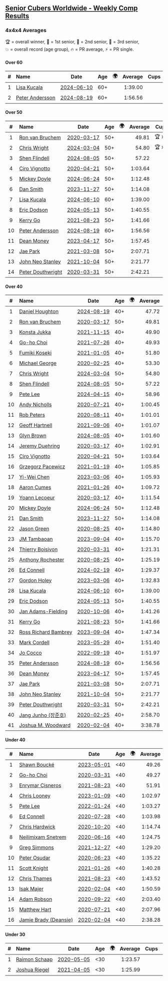 <style>table {white-space: nowrap;}</style>
<link rel="stylesheet" type="text/css" href="/scw-comp/css/flags.css" />

## [Senior Cubers Worldwide - Weekly Comp Results](/scw-comp/results/)
### 4x4x4 Averages

<span style="white-space: nowrap;">🏆 = overall winner</span>, <span style="white-space: nowrap;">🥇 = 1st senior</span>, <span style="white-space: nowrap;">🥈 = 2nd senior</span>, <span style="white-space: nowrap;">🥉 = 3rd senior</span>, <span style="white-space: nowrap;">💥 = overall record (age group)</span>, <span style="white-space: nowrap;">🔥 = PR average</span>, <span style="white-space: nowrap;">⚡ = PR single</span>.

#### Over 60

| # | Name | Date | Age | 🌍 | Average | Cups | Medals | Achievements | Video |
| :--: | :-- | :--: | :--: | :--: | --: | :--: | :-- | :-- | :-- |
| 1 | [Lisa Kucala](../../persons/lisa_kucala/444.md) | [2024-06-10](../../results/2024-06-10/444.md) | 60+ | <i class="flag flag-US" /> | 1:39.00 |  |  | 💥 x 2, 🔥 x 9, ⚡ x 13 | [Desktop](https://www.facebook.com/events/804039971828225/permalink/812213697677519) / [Mobile](https://m.facebook.com/events/804039971828225?view=permalink&id=812213697677519) |
| 2 | [Peter Andersson](../../persons/peter_andersson/444.md) | [2024-08-19](../../results/2024-08-19/444.md) | 60+ | <i class="flag flag-SE" /> | 1:56.56 |  |  | 💥 x 2, 🔥 x 3, ⚡ x 2 | [Desktop](https://www.facebook.com/events/969856414942868/permalink/975455211049655) / [Mobile](https://m.facebook.com/events/969856414942868?view=permalink&id=975455211049655) |

#### Over 50

| # | Name | Date | Age | 🌍 | Average | Cups | Medals | Achievements | Video |
| :--: | :-- | :--: | :--: | :--: | --: | :--: | :-- | :-- | :-- |
| 1 | [Ron van Bruchem](../../persons/ron_van_bruchem/444.md) | [2020-03-17](../../results/2020-03-17/444.md) | 50+ | <i class="flag flag-NL" /> | 49.81 | 🏆 x 1 | 🥇 x 1 | 💥 x 1, 🔥 x 1, ⚡ x 1 | [Desktop](https://www.facebook.com/events/211732526904866/permalink/216281769783275) / [Mobile](https://m.facebook.com/events/211732526904866?view=permalink&id=216281769783275) |
| 2 | [Chris Wright](../../persons/chris_wright/444.md) | [2024-03-04](../../results/2024-03-04/444.md) | 50+ | <i class="flag flag-GB" /> | 54.80 | 🏆 x 3 | 🥇 x 3, 🥈 x 4, 🥉 x 1 | 💥 x 1, 🔥 x 3, ⚡ x 3 | [Desktop](https://www.facebook.com/events/3564311457163699/permalink/3569177616677083) / [Mobile](https://m.facebook.com/events/3564311457163699?view=permalink&id=3569177616677083) |
| 3 | [Shen Flindell](../../persons/shen_flindell/444.md) | [2024-08-05](../../results/2024-08-05/444.md) | 50+ | | 57.22 |  | 🥈 x 4, 🥉 x 1 | 🔥 x 3, ⚡ x 3 | [Desktop](https://www.facebook.com/745394767/videos/1059214845541865) / [Mobile](https://m.facebook.com/745394767/videos/1059214845541865) |
| 4 | [Ciro Vignotto](../../persons/ciro_vignotto/444.md) | [2020-04-21](../../results/2020-04-21/444.md) | 50+ | <i class="flag flag-IT" /> | 1:03.64 |  | 🥇 x 1, 🥈 x 2, 🥉 x 1 | 🔥 x 4, ⚡ x 1 | [Desktop](https://www.facebook.com/events/538096063773916/permalink/539566816960174) / [Mobile](https://m.facebook.com/events/538096063773916?view=permalink&id=539566816960174) |
| 5 | [Mickey Doyle](../../persons/mickey_doyle/444.md) | [2024-06-24](../../results/2024-06-24/444.md) | 50+ | <i class="flag flag-US" /> | 1:12.48 |  | 🥈 x 10, 🥉 x 21 | 🔥 x 18, ⚡ x 14 | [Desktop](https://www.facebook.com/events/500485402410682/permalink/508455744946981) / [Mobile](https://m.facebook.com/events/500485402410682?view=permalink&id=508455744946981) |
| 6 | [Dan Smith](../../persons/dan_smith/444.md) | [2023-11-27](../../results/2023-11-27/444.md) | 50+ | <i class="flag flag-US" /> | 1:14.08 |  | 🥇 x 9, 🥈 x 24, 🥉 x 36 | 💥 x 1, 🔥 x 14, ⚡ x 6 | [Desktop](https://www.facebook.com/events/305565215720258/permalink/312956658314447) / [Mobile](https://m.facebook.com/events/305565215720258?view=permalink&id=312956658314447) |
| 7 | [Lisa Kucala](../../persons/lisa_kucala/444.md) | [2024-06-10](../../results/2024-06-10/444.md) | 60+ | <i class="flag flag-US" /> | 1:39.00 |  |  | 💥 x 2, 🔥 x 9, ⚡ x 13 | [Desktop](https://www.facebook.com/events/804039971828225/permalink/812213697677519) / [Mobile](https://m.facebook.com/events/804039971828225?view=permalink&id=812213697677519) |
| 8 | [Eric Dodson](../../persons/eric_dodson/444.md) | [2024-05-13](../../results/2024-05-13/444.md) | 50+ | <i class="flag flag-US" /> | 1:40.55 |  | 🥉 x 1 | 🔥 x 3, ⚡ x 4 | [Desktop](https://www.facebook.com/events/849366597233542/permalink/851524273684441) / [Mobile](https://m.facebook.com/events/849366597233542?view=permalink&id=851524273684441) |
| 9 | [Kerry Go](../../persons/kerry_go/444.md) | [2021-08-23](../../results/2021-08-23/444.md) | 50+ | <i class="flag flag-US" /> | 1:41.66 |  |  | 🔥 x 3, ⚡ x 3 | [Desktop](https://www.facebook.com/events/1108693076205590/permalink/1117855691955995) / [Mobile](https://m.facebook.com/events/1108693076205590?view=permalink&id=1117855691955995) |
| 10 | [Peter Andersson](../../persons/peter_andersson/444.md) | [2024-08-19](../../results/2024-08-19/444.md) | 60+ | <i class="flag flag-SE" /> | 1:56.56 |  |  | 💥 x 2, 🔥 x 3, ⚡ x 2 | [Desktop](https://www.facebook.com/events/969856414942868/permalink/975455211049655) / [Mobile](https://m.facebook.com/events/969856414942868?view=permalink&id=975455211049655) |
| 11 | [Dean Money](../../persons/dean_money/444.md) | [2023-04-17](../../results/2023-04-17/444.md) | 50+ | <i class="flag flag-US" /> | 1:57.45 |  |  | 🔥 x 2, ⚡ x 2 | [Desktop](https://www.facebook.com/events/175752445390498/permalink/183435891288820) / [Mobile](https://m.facebook.com/events/175752445390498?view=permalink&id=183435891288820) |
| 12 | [Jae Park](../../persons/jae_park/444.md) | [2021-03-08](../../results/2021-03-08/444.md) | 50+ | <i class="flag flag-US" /> | 2:07.71 |  | 🥉 x 1 | 🔥 x 7, ⚡ x 7 | [Desktop](https://www.facebook.com/events/161142189072151/permalink/163735428812827) / [Mobile](https://m.facebook.com/events/161142189072151?view=permalink&id=163735428812827) |
| 13 | [John Neo Stanley](../../persons/john_neo_stanley/444.md) | [2021-10-04](../../results/2021-10-04/444.md) | 50+ | <i class="flag flag-GB" /> | 2:21.77 |  |  | 🔥 x 1, ⚡ x 1 | [Desktop](https://www.facebook.com/events/150603127207792/permalink/154321613502610) / [Mobile](https://m.facebook.com/events/150603127207792?view=permalink&id=154321613502610) |
| 14 | [Peter Douthwright](../../persons/peter_douthwright/444.md) | [2020-03-31](../../results/2020-03-31/444.md) | 50+ | <i class="flag flag-CA" /> | 2:42.21 |  |  | 🔥 x 2, ⚡ x 3 | [Desktop](https://www.facebook.com/events/269276700734640/permalink/273111433684500) / [Mobile](https://m.facebook.com/events/269276700734640?view=permalink&id=273111433684500) |

#### Over 40

| # | Name | Date | Age | 🌍 | Average | Cups | Medals | Achievements | Video |
| :--: | :-- | :--: | :--: | :--: | --: | :--: | :-- | :-- | :-- |
| 1 | [Daniel Houghton](../../persons/daniel_houghton/444.md) | [2024-08-19](../../results/2024-08-19/444.md) | 40+ | <i class="flag flag-CH" /> | 47.72 | 🏆 x 44 | 🥇 x 49, 🥈 x 5 | 💥 x 1, 🔥 x 7, ⚡ x 5 | [Desktop](https://www.facebook.com/events/969856414942868/permalink/973123394616170) / [Mobile](https://m.facebook.com/events/969856414942868?view=permalink&id=973123394616170) |
| 2 | [Ron van Bruchem](../../persons/ron_van_bruchem/444.md) | [2020-03-17](../../results/2020-03-17/444.md) | 50+ | <i class="flag flag-NL" /> | 49.81 | 🏆 x 1 | 🥇 x 1 | 💥 x 1, 🔥 x 1, ⚡ x 1 | [Desktop](https://www.facebook.com/events/211732526904866/permalink/216281769783275) / [Mobile](https://m.facebook.com/events/211732526904866?view=permalink&id=216281769783275) |
| 3 | [Konsta Jukka](../../persons/konsta_jukka/444.md) | [2021-11-15](../../results/2021-11-15/444.md) | 40+ | <i class="flag flag-FI" /> | 49.90 | 🏆 x 19 | 🥇 x 26, 🥈 x 8, 🥉 x 2 | 🔥 x 7, ⚡ x 8 | [Desktop](https://www.facebook.com/events/1073199523496198/permalink/1081186362697514) / [Mobile](https://m.facebook.com/events/1073199523496198?view=permalink&id=1081186362697514) |
| 4 | [Go-ho Choi](../../persons/go_ho_choi/444.md) | [2021-07-26](../../results/2021-07-26/444.md) | 40+ | <i class="flag flag-KR" /> | 49.93 | 🏆 x 4 | 🥇 x 1 | 💥 x 5, 🔥 x 4, ⚡ x 6 | [Desktop](https://www.facebook.com/events/210838191047415/permalink/220841146713786) / [Mobile](https://m.facebook.com/events/210838191047415?view=permalink&id=220841146713786) |
| 5 | [Fumiki Koseki](../../persons/fumiki_koseki/444.md) | [2021-01-05](../../results/2021-01-05/444.md) | 40+ | <i class="flag flag-JP" /> | 51.80 | 🏆 x 8 | 🥇 x 14, 🥈 x 10 | 💥 x 1, 🔥 x 4, ⚡ x 4 | [Desktop](https://www.facebook.com/events/438895340619582/permalink/442888043553645) / [Mobile](https://m.facebook.com/events/438895340619582?view=permalink&id=442888043553645) |
| 6 | [Michael George](../../persons/michael_george/444.md) | [2020-02-25](../../results/2020-02-25/444.md) | 40+ | <i class="flag flag-GB" /> | 53.30 | 🏆 x 8 | 🥇 x 18, 🥈 x 3 | 💥 x 3, 🔥 x 2, ⚡ x 2 | [Desktop](https://www.facebook.com/events/805797596592397/permalink/805925283246295) / [Mobile](https://m.facebook.com/events/805797596592397?view=permalink&id=805925283246295) |
| 7 | [Chris Wright](../../persons/chris_wright/444.md) | [2024-03-04](../../results/2024-03-04/444.md) | 50+ | <i class="flag flag-GB" /> | 54.80 | 🏆 x 3 | 🥇 x 3, 🥈 x 4, 🥉 x 1 | 💥 x 1, 🔥 x 3, ⚡ x 3 | [Desktop](https://www.facebook.com/events/3564311457163699/permalink/3569177616677083) / [Mobile](https://m.facebook.com/events/3564311457163699?view=permalink&id=3569177616677083) |
| 8 | [Shen Flindell](../../persons/shen_flindell/444.md) | [2024-08-05](../../results/2024-08-05/444.md) | 50+ | | 57.22 |  | 🥈 x 4, 🥉 x 1 | 🔥 x 3, ⚡ x 3 | [Desktop](https://www.facebook.com/745394767/videos/1059214845541865) / [Mobile](https://m.facebook.com/745394767/videos/1059214845541865) |
| 9 | [Pete Lee](../../persons/pete_lee/444.md) | [2024-04-15](../../results/2024-04-15/444.md) | 40+ | <i class="flag flag-GB" /> | 58.96 | 🏆 x 5 | 🥇 x 1, 🥈 x 1, 🥉 x 4 | 🔥 x 12, ⚡ x 12 | [Desktop](https://www.facebook.com/events/824973009507415/permalink/832045538800162) / [Mobile](https://m.facebook.com/events/824973009507415?view=permalink&id=832045538800162) |
| 10 | [Andy Nicholls](../../persons/andy_nicholls/444.md) | [2020-07-21](../../results/2020-07-21/444.md) | 40+ | <i class="flag flag-GB" /> | 1:00.45 | 🏆 x 2 | 🥇 x 3, 🥈 x 8, 🥉 x 2 | 🔥 x 5, ⚡ x 4 | [Desktop](https://www.facebook.com/events/3081159145282455/permalink/3099228516808851) / [Mobile](https://m.facebook.com/events/3081159145282455?view=permalink&id=3099228516808851) |
| 11 | [Rob Peters](../../persons/rob_peters/444.md) | [2020-08-11](../../results/2020-08-11/444.md) | 40+ | <i class="flag flag-US" /> | 1:01.01 |  | 🥈 x 4, 🥉 x 1 | 🔥 x 3, ⚡ x 2 | [Desktop](https://www.facebook.com/667027593/videos/10158644222542594) / [Mobile](https://m.facebook.com/667027593/videos/10158644222542594) |
| 12 | [Geoff Hartnell](../../persons/geoff_hartnell/444.md) | [2021-09-06](../../results/2021-09-06/444.md) | 40+ | <i class="flag flag-GB" /> | 1:01.07 | 🏆 x 1 | 🥇 x 7, 🥈 x 17, 🥉 x 22 | 🔥 x 8, ⚡ x 8 | [Desktop](https://www.facebook.com/events/899313470960376/permalink/902540373971019) / [Mobile](https://m.facebook.com/events/899313470960376?view=permalink&id=902540373971019) |
| 13 | [Glyn Brown](../../persons/glyn_brown/444.md) | [2024-08-05](../../results/2024-08-05/444.md) | 40+ | <i class="flag flag-GB" /> | 1:01.60 | 🏆 x 2 | 🥇 x 2, 🥈 x 9, 🥉 x 10 | 🔥 x 9, ⚡ x 8 | [Desktop](https://www.facebook.com/events/843031524469348/permalink/848384120600755) / [Mobile](https://m.facebook.com/events/843031524469348?view=permalink&id=848384120600755) |
| 14 | [Jeremy Duehring](../../persons/jeremy_duehring/444.md) | [2020-03-17](../../results/2020-03-17/444.md) | 40+ | <i class="flag flag-US" /> | 1:02.91 |  | 🥈 x 2, 🥉 x 7 | 🔥 x 2, ⚡ x 2 | [Desktop](https://www.facebook.com/events/211732526904866/permalink/214826349928817) / [Mobile](https://m.facebook.com/events/211732526904866?view=permalink&id=214826349928817) |
| 15 | [Ciro Vignotto](../../persons/ciro_vignotto/444.md) | [2020-04-21](../../results/2020-04-21/444.md) | 50+ | <i class="flag flag-IT" /> | 1:03.64 |  | 🥇 x 1, 🥈 x 2, 🥉 x 1 | 🔥 x 4, ⚡ x 1 | [Desktop](https://www.facebook.com/events/538096063773916/permalink/539566816960174) / [Mobile](https://m.facebook.com/events/538096063773916?view=permalink&id=539566816960174) |
| 16 | [Grzegorz Pacewicz](../../persons/grzegorz_pacewicz/444.md) | [2021-01-19](../../results/2021-01-19/444.md) | 40+ | <i class="flag flag-PL" /> | 1:05.85 |  | 🥈 x 2 | 🔥 x 2, ⚡ x 1 | [Desktop](https://www.facebook.com/events/259430338941057/permalink/261711668712924) / [Mobile](https://m.facebook.com/events/259430338941057?view=permalink&id=261711668712924) |
| 17 | [Yi-Wei Chen](../../persons/yi_wei_chen/444.md) | [2023-03-06](../../results/2023-03-06/444.md) | 40+ | <i class="flag flag-TW" /> | 1:05.93 | 🏆 x 1 | 🥇 x 2, 🥈 x 15, 🥉 x 10 | 🔥 x 12, ⚡ x 7 | [Desktop](https://www.facebook.com/events/1616007312171296/permalink/1623373074768053) / [Mobile](https://m.facebook.com/events/1616007312171296?view=permalink&id=1623373074768053) |
| 18 | [Aaron Cumes](../../persons/aaron_cumes/444.md) | [2021-01-26](../../results/2021-01-26/444.md) | 40+ | <i class="flag flag-GB" /> | 1:09.72 |  | 🥇 x 1, 🥈 x 1, 🥉 x 8 | 🔥 x 10, ⚡ x 6 | [Desktop](https://www.facebook.com/events/886756952081472/permalink/888836881873479) / [Mobile](https://m.facebook.com/events/886756952081472?view=permalink&id=888836881873479) |
| 19 | [Yoann Lecoeur](../../persons/yoann_lecoeur/444.md) | [2020-03-17](../../results/2020-03-17/444.md) | 40+ | <i class="flag flag-FR" /> | 1:11.54 |  |  | 🔥 x 2, ⚡ x 1 | [Desktop](https://www.facebook.com/events/211732526904866/permalink/214999563244829) / [Mobile](https://m.facebook.com/events/211732526904866?view=permalink&id=214999563244829) |
| 20 | [Mickey Doyle](../../persons/mickey_doyle/444.md) | [2024-06-24](../../results/2024-06-24/444.md) | 50+ | <i class="flag flag-US" /> | 1:12.48 |  | 🥈 x 10, 🥉 x 21 | 🔥 x 18, ⚡ x 14 | [Desktop](https://www.facebook.com/events/500485402410682/permalink/508455744946981) / [Mobile](https://m.facebook.com/events/500485402410682?view=permalink&id=508455744946981) |
| 21 | [Dan Smith](../../persons/dan_smith/444.md) | [2023-11-27](../../results/2023-11-27/444.md) | 50+ | <i class="flag flag-US" /> | 1:14.08 |  | 🥇 x 9, 🥈 x 24, 🥉 x 36 | 💥 x 1, 🔥 x 14, ⚡ x 6 | [Desktop](https://www.facebook.com/events/305565215720258/permalink/312956658314447) / [Mobile](https://m.facebook.com/events/305565215720258?view=permalink&id=312956658314447) |
| 22 | [Jason Green](../../persons/jason_green/444.md) | [2020-08-25](../../results/2020-08-25/444.md) | 40+ | <i class="flag flag-US" /> | 1:14.80 |  | 🥈 x 1 | 🔥 x 2, ⚡ x 2 | [Desktop](https://www.facebook.com/jasongreenbowler/videos/10163944613835425) / [Mobile](https://m.facebook.com/jasongreenbowler/videos/10163944613835425) |
| 23 | [JM Tambaoan](../../persons/jm_tambaoan/444.md) | [2023-09-04](../../results/2023-09-04/444.md) | 40+ | <i class="flag flag-PH" /> | 1:15.70 | 🏆 x 2 | 🥇 x 3, 🥈 x 10, 🥉 x 5 | 🔥 x 7, ⚡ x 7 | [Desktop](https://www.facebook.com/events/2764998176984627/permalink/2774773596007085) / [Mobile](https://m.facebook.com/events/2764998176984627?view=permalink&id=2774773596007085) |
| 24 | [Thierry Boisivon](../../persons/thierry_boisivon/444.md) | [2020-03-31](../../results/2020-03-31/444.md) | 40+ | <i class="flag flag-FR" /> | 1:21.31 |  |  | 🔥 x 2, ⚡ x 3 | [Desktop](https://www.facebook.com/events/269276700734640/permalink/271465083849135) / [Mobile](https://m.facebook.com/events/269276700734640?view=permalink&id=271465083849135) |
| 25 | [Anthony Rochester](../../persons/anthony_rochester/444.md) | [2020-08-25](../../results/2020-08-25/444.md) | 40+ | <i class="flag flag-AU" /> | 1:25.19 |  | 🥉 x 2 | 🔥 x 2, ⚡ x 3 | [Desktop](https://www.facebook.com/events/375269430142971/permalink/376264610043453) / [Mobile](https://m.facebook.com/events/375269430142971?view=permalink&id=376264610043453) |
| 26 | [Ed Connell](../../persons/ed_connell/444.md) | [2024-02-19](../../results/2024-02-19/444.md) | 40+ | <i class="flag flag-IE" /> | 1:29.37 | 🏆 x 1 |  | 🔥 x 5, ⚡ x 6 | [Desktop](https://www.facebook.com/events/937364477878870/permalink/941436307471687) / [Mobile](https://m.facebook.com/events/937364477878870?view=permalink&id=941436307471687) |
| 27 | [Gordon Holey](../../persons/gordon_holey/444.md) | [2023-03-06](../../results/2023-03-06/444.md) | 40+ | <i class="flag flag-US" /> | 1:32.83 |  |  | 🔥 x 2, ⚡ x 3 | [Desktop](https://www.facebook.com/766997877/videos/914846236382665) / [Mobile](https://m.facebook.com/766997877/videos/914846236382665) |
| 28 | [Lisa Kucala](../../persons/lisa_kucala/444.md) | [2024-06-10](../../results/2024-06-10/444.md) | 60+ | <i class="flag flag-US" /> | 1:39.00 |  |  | 💥 x 2, 🔥 x 9, ⚡ x 13 | [Desktop](https://www.facebook.com/events/804039971828225/permalink/812213697677519) / [Mobile](https://m.facebook.com/events/804039971828225?view=permalink&id=812213697677519) |
| 29 | [Eric Dodson](../../persons/eric_dodson/444.md) | [2024-05-13](../../results/2024-05-13/444.md) | 50+ | <i class="flag flag-US" /> | 1:40.55 |  | 🥉 x 1 | 🔥 x 3, ⚡ x 4 | [Desktop](https://www.facebook.com/events/849366597233542/permalink/851524273684441) / [Mobile](https://m.facebook.com/events/849366597233542?view=permalink&id=851524273684441) |
| 30 | [Jan Adams-Fielding](../../persons/jan_adams_fielding/444.md) | [2020-10-06](../../results/2020-10-06/444.md) | 40+ | <i class="flag flag-GB" /> | 1:41.26 |  |  | 🔥 x 6, ⚡ x 4 | [Desktop](https://www.facebook.com/events/2766581680255939/permalink/2772573576323416) / [Mobile](https://m.facebook.com/events/2766581680255939?view=permalink&id=2772573576323416) |
| 31 | [Kerry Go](../../persons/kerry_go/444.md) | [2021-08-23](../../results/2021-08-23/444.md) | 50+ | <i class="flag flag-US" /> | 1:41.66 |  |  | 🔥 x 3, ⚡ x 3 | [Desktop](https://www.facebook.com/events/1108693076205590/permalink/1117855691955995) / [Mobile](https://m.facebook.com/events/1108693076205590?view=permalink&id=1117855691955995) |
| 32 | [Ross Richard Bambrey](../../persons/ross_richard_bambrey/444.md) | [2023-09-04](../../results/2023-09-04/444.md) | 40+ | <i class="flag flag-GB" /> | 1:47.34 |  |  | 🔥 x 4, ⚡ x 3 | [Desktop](https://www.facebook.com/536706331/videos/1265964474116803) / [Mobile](https://m.facebook.com/536706331/videos/1265964474116803) |
| 33 | [Mark Cordell](../../persons/mark_cordell/444.md) | [2023-05-29](../../results/2023-05-29/444.md) | 40+ | <i class="flag flag-US" /> | 1:51.40 |  |  | 🔥 x 2, ⚡ x 6 | [Desktop](https://www.facebook.com/events/769039921377061/permalink/772832497664470) / [Mobile](https://m.facebook.com/events/769039921377061?view=permalink&id=772832497664470) |
| 34 | [Jo Cocco](../../persons/jo_cocco/444.md) | [2022-09-19](../../results/2022-09-19/444.md) | 40+ | <i class="flag flag-GB" /> | 1:51.97 |  | 🥉 x 2 | 🔥 x 6, ⚡ x 8 | [Desktop](https://www.facebook.com/JoCocco/videos/663594908496479) / [Mobile](https://m.facebook.com/JoCocco/videos/663594908496479) |
| 35 | [Peter Andersson](../../persons/peter_andersson/444.md) | [2024-08-19](../../results/2024-08-19/444.md) | 60+ | <i class="flag flag-SE" /> | 1:56.56 |  |  | 💥 x 2, 🔥 x 3, ⚡ x 2 | [Desktop](https://www.facebook.com/events/969856414942868/permalink/975455211049655) / [Mobile](https://m.facebook.com/events/969856414942868?view=permalink&id=975455211049655) |
| 36 | [Dean Money](../../persons/dean_money/444.md) | [2023-04-17](../../results/2023-04-17/444.md) | 50+ | <i class="flag flag-US" /> | 1:57.45 |  |  | 🔥 x 2, ⚡ x 2 | [Desktop](https://www.facebook.com/events/175752445390498/permalink/183435891288820) / [Mobile](https://m.facebook.com/events/175752445390498?view=permalink&id=183435891288820) |
| 37 | [Jae Park](../../persons/jae_park/444.md) | [2021-03-08](../../results/2021-03-08/444.md) | 50+ | <i class="flag flag-US" /> | 2:07.71 |  | 🥉 x 1 | 🔥 x 7, ⚡ x 7 | [Desktop](https://www.facebook.com/events/161142189072151/permalink/163735428812827) / [Mobile](https://m.facebook.com/events/161142189072151?view=permalink&id=163735428812827) |
| 38 | [John Neo Stanley](../../persons/john_neo_stanley/444.md) | [2021-10-04](../../results/2021-10-04/444.md) | 50+ | <i class="flag flag-GB" /> | 2:21.77 |  |  | 🔥 x 1, ⚡ x 1 | [Desktop](https://www.facebook.com/events/150603127207792/permalink/154321613502610) / [Mobile](https://m.facebook.com/events/150603127207792?view=permalink&id=154321613502610) |
| 39 | [Peter Douthwright](../../persons/peter_douthwright/444.md) | [2020-03-31](../../results/2020-03-31/444.md) | 50+ | <i class="flag flag-CA" /> | 2:42.21 |  |  | 🔥 x 2, ⚡ x 3 | [Desktop](https://www.facebook.com/events/269276700734640/permalink/273111433684500) / [Mobile](https://m.facebook.com/events/269276700734640?view=permalink&id=273111433684500) |
| 40 | [Jang Junho (장준호)](../../persons/jang_junho/444.md) | [2020-02-25](../../results/2020-02-25/444.md) | 40+ | <i class="flag flag-KR" /> | 2:58.70 |  |  | 🔥 x 1, ⚡ x 1 | [Desktop](https://www.facebook.com/events/805797596592397/permalink/810015492837274) / [Mobile](https://m.facebook.com/events/805797596592397?view=permalink&id=810015492837274) |
| 41 | [Joshua M. Woodward](../../persons/joshua_m_woodward/444.md) | [2020-02-04](../../results/2020-02-04/444.md) | 40+ | <i class="flag flag-US" /> | 3:38.78 |  |  | 🔥 x 1, ⚡ x 1 | [Desktop](https://www.facebook.com/joshua.m.woodward.9/videos/10157599917355342) / [Mobile](https://m.facebook.com/joshua.m.woodward.9/videos/10157599917355342) |

#### Under 40

| # | Name | Date | Age | 🌍 | Average | Cups | Medals | Achievements | Video |
| :--: | :-- | :--: | :--: | :--: | --: | :--: | :-- | :-- | :-- |
| 1 | [Shawn Boucké](../../persons/shawn_boucke/444.md) | [2023-05-01](../../results/2023-05-01/444.md) | <40 | <i class="flag flag-US" /> | 49.26 | 🏆 x 23 |  | 💥 x 2, 🔥 x 3, ⚡ x 7 | [Desktop](https://www.facebook.com/events/1554845911676556/permalink/1558928947934919) / [Mobile](https://m.facebook.com/events/1554845911676556?view=permalink&id=1558928947934919) |
| 2 | [Go-ho Choi](../../persons/go_ho_choi/444.md) | [2020-03-31](../../results/2020-03-31/444.md) | <40 | <i class="flag flag-KR" /> | 49.27 | 🏆 x 4 | 🥇 x 1 | 💥 x 5, 🔥 x 4, ⚡ x 6 | [Desktop](https://www.facebook.com/events/269276700734640/permalink/272981440364166) / [Mobile](https://m.facebook.com/events/269276700734640?view=permalink&id=272981440364166) |
| 3 | [Enrymar Cisneros](../../persons/enrymar_cisneros/444.md) | [2021-08-23](../../results/2021-08-23/444.md) | <40 | <i class="flag flag-VE" /> | 51.91 | 🏆 x 15 |  | 🔥 x 4, ⚡ x 4 | [Desktop](https://www.facebook.com/events/1108693076205590/permalink/1117204518687779) / [Mobile](https://m.facebook.com/events/1108693076205590?view=permalink&id=1117204518687779) |
| 4 | [Chris Looney](../../persons/chris_looney/444.md) | [2023-01-09](../../results/2023-01-09/444.md) | <40 | <i class="flag flag-US" /> | 1:02.97 | 🏆 x 2 |  | 🔥 x 7, ⚡ x 5 | [Desktop](https://www.facebook.com/chris.looney/videos/5738067362909313) / [Mobile](https://m.facebook.com/chris.looney/videos/5738067362909313) |
| 5 | [Pete Lee](../../persons/pete_lee/444.md) | [2022-01-24](../../results/2022-01-24/444.md) | <40 | <i class="flag flag-GB" /> | 1:03.27 | 🏆 x 5 | 🥇 x 1, 🥈 x 1, 🥉 x 4 | 🔥 x 12, ⚡ x 12 | [Desktop](https://www.facebook.com/events/344062540912272/permalink/352492116735981) / [Mobile](https://m.facebook.com/events/344062540912272?view=permalink&id=352492116735981) |
| 6 | [Ed Connell](../../persons/ed_connell/444.md) | [2020-07-28](../../results/2020-07-28/444.md) | <40 | <i class="flag flag-IE" /> | 1:03.98 | 🏆 x 1 |  | 🔥 x 5, ⚡ x 6 | [Desktop](https://www.facebook.com/events/299658408049797/permalink/302894051059566) / [Mobile](https://m.facebook.com/events/299658408049797?view=permalink&id=302894051059566) |
| 7 | [Chris Hardwick](../../persons/chris_hardwick/444.md) | [2020-10-20](../../results/2020-10-20/444.md) | <40 | <i class="flag flag-US" /> | 1:14.74 |  |  | 🔥 x 2, ⚡ x 2 | [Desktop](https://www.facebook.com/events/758279974902955/permalink/760867857977500) / [Mobile](https://m.facebook.com/events/758279974902955?view=permalink&id=760867857977500) |
| 8 | [Neilimixam Snetrem](../../persons/neilimixam_snetrem/444.md) | [2020-06-16](../../results/2020-06-16/444.md) | <40 | <i class="flag flag-BE" /> | 1:24.75 |  |  | 🔥 x 1, ⚡ x 1 | [Desktop](https://www.facebook.com/events/256188575607890/permalink/257142405512507) / [Mobile](https://m.facebook.com/events/256188575607890?view=permalink&id=257142405512507) |
| 9 | [Greg Simmons](../../persons/greg_simmons/444.md) | [2021-12-27](../../results/2021-12-27/444.md) | <40 | <i class="flag flag-GB" /> | 1:29.20 |  |  | 🔥 x 1, ⚡ x 1 | [Desktop](https://www.facebook.com/events/364077578855426/permalink/369444951652022) / [Mobile](https://m.facebook.com/events/364077578855426?view=permalink&id=369444951652022) |
| 10 | [Peter Osudar](../../persons/peter_osudar/444.md) | [2020-06-23](../../results/2020-06-23/444.md) | <40 | <i class="flag flag-CA" /> | 1:35.22 |  |  | 🔥 x 1, ⚡ x 1 | [Desktop](https://www.facebook.com/events/268636114456043/permalink/273323990653922) / [Mobile](https://m.facebook.com/events/268636114456043?view=permalink&id=273323990653922) |
| 11 | [Scott Knight](../../persons/scott_knight/444.md) | [2021-01-26](../../results/2021-01-26/444.md) | <40 | <i class="flag flag-GB" /> | 1:40.28 |  |  | 🔥 x 2, ⚡ x 2 | [Desktop](https://www.facebook.com/events/801984480354340/permalink/806662889886499) / [Mobile](https://m.facebook.com/events/801984480354340?view=permalink&id=806662889886499) |
| 12 | [Chris Thames](../../persons/chris_thames/444.md) | [2021-08-23](../../results/2021-08-23/444.md) | <40 | <i class="flag flag-US" /> | 1:43.52 |  |  | 🔥 x 8, ⚡ x 9 | [Desktop](https://www.facebook.com/events/1108693076205590/permalink/1117717618636469) / [Mobile](https://m.facebook.com/events/1108693076205590?view=permalink&id=1117717618636469) |
| 13 | [Isak Majer](../../persons/isak_majer/444.md) | [2020-02-04](../../results/2020-02-04/444.md) | <40 | <i class="flag flag-NL" /> | 1:50.59 |  |  | 🔥 x 1, ⚡ x 1 | [Desktop](https://www.facebook.com/groups/1604105099735401/permalink/2139081646237741) / [Mobile](https://m.facebook.com/groups/1604105099735401?view=permalink&id=2139081646237741) |
| 14 | [Adam Robson](../../persons/adam_robson/444.md) | [2020-09-22](../../results/2020-09-22/444.md) | <40 | <i class="flag flag-GB" /> | 2:03.40 |  |  | 🔥 x 1, ⚡ x 2 | [Desktop](https://www.facebook.com/100005428097972/videos/1476618139195775) / [Mobile](https://m.facebook.com/100005428097972/videos/1476618139195775) |
| 15 | [Matthew Hart](../../persons/matthew_hart/444.md) | [2020-07-21](../../results/2020-07-21/444.md) | <40 | <i class="flag flag-GB" /> | 2:07.96 |  |  | 🔥 x 1, ⚡ x 1 | [Desktop](https://www.facebook.com/events/1842039515939197/permalink/1845087875634361) / [Mobile](https://m.facebook.com/events/1842039515939197?view=permalink&id=1845087875634361) |
| 16 | [Jamie Brady (Deansie)](../../persons/jamie_brady/444.md) | [2020-02-04](../../results/2020-02-04/444.md) | <40 | <i class="flag flag-GB" /> | 2:38.28 |  |  | 🔥 x 1, ⚡ x 1 | [Desktop](https://www.facebook.com/groups/1604105099735401/permalink/2139163042896268) / [Mobile](https://m.facebook.com/groups/1604105099735401?view=permalink&id=2139163042896268) |

#### Under 30

| # | Name | Date | Age | 🌍 | Average | Cups | Medals | Achievements | Video |
| :--: | :-- | :--: | :--: | :--: | --: | :--: | :-- | :-- | :-- |
| 1 | [Raimon Schaap](../../persons/raimon_schaap/444.md) | [2020-05-05](../../results/2020-05-05/444.md) | <30 | <i class="flag flag-NL" /> | 1:23.57 |  |  | 🔥 x 3, ⚡ x 2 | [Desktop](https://www.facebook.com/events/557526585195168/permalink/557561768524983) / [Mobile](https://m.facebook.com/events/557526585195168?view=permalink&id=557561768524983) |
| 2 | [Joshua Riegel](../../persons/joshua_riegel/444.md) | [2021-04-05](../../results/2021-04-05/444.md) | <30 | <i class="flag flag-US" /> | 1:25.99 |  |  | 🔥 x 4, ⚡ x 4 | [Desktop](https://www.facebook.com/events/2619499895016321/permalink/2625677854398525) / [Mobile](https://m.facebook.com/events/2619499895016321?view=permalink&id=2625677854398525) |


<!-- Global site tag (gtag.js) - Google Analytics -->
<script async src="https://www.googletagmanager.com/gtag/js?id=UA-86348435-3"></script>
<script>window.dataLayer = window.dataLayer || []; function gtag() {dataLayer.push(arguments);} gtag('js', new Date()); gtag('config', 'UA-86348435-3');</script>

